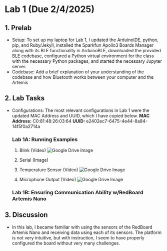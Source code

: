 # Lab 1 (Due 2/4/2025)

## 1. Prelab
* Setup: To set up my laptop for Lab 1, I updated the ArduinoIDE, python, pip, and Ruby/Jekyll, installed the Sparkfun Apollo3 Boards Manager along with its BLE functionality in ArduinoBLE, downloaded the provided BLE codebase, configured a Python virtual environment for the class with the necessary Python packages, and started the necessary Jupyter server.
* Codebase: Add a brief explanation of your understanding of the codebase and how Bluetooth works between your computer and the Artemis

## 2. Lab Tasks
* Configurations: The most relevant configurations in Lab 1 were the updated MAC Address and UUID, which I have copied below.
      **MAC Address:** C0:81:48:26:03:64
      **UUID:** e2402ec7-6475-4e44-8a84-14f5f0a2714a
  ### Lab 1A: Running Examples
  1. Blink (Video)
  ![Google Drive Image](https://drive.google.com/file/d/1xIzqJUezocPGHhrTWb7VjePoeF5r74GS/view?usp=sharing)
  3. Serial (Image)
  
  4. Temperature Sensor (Video)
  ![Google Drive Image](https://drive.google.com/file/d/1gojz9QNEUzZ2iIfegu5upLsX2VUIe07e/view?usp=sharing)
  5. Microphone Output (Video)
  ![Google Drive Image](https://drive.google.com/file/d/1HumIYP9cOY7PDWdwWlvY7f89ZkB_L09U/view?usp=sharing)
  ### Lab 1B: Ensuring Communication Ability w/RedBoard Artemis Nano
  

## 3. Discussion
* In this lab, I became familiar with using the sensors of the RedBoard Artemis Nano and receiving data using each of its sensors. The platform is not very intuitive, but with instruction, I seem to have properly configured the board without very many challenges. 
